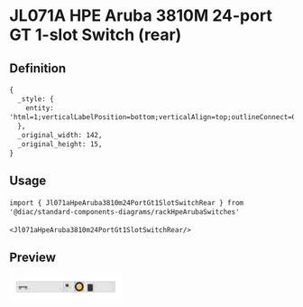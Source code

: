 # JL071A HPE Aruba 3810M 24-port GT 1-slot Switch (rear)

## Definition

```
{
  _style: { 
    entity: 'html=1;verticalLabelPosition=bottom;verticalAlign=top;outlineConnect=0;shadow=0;dashed=0;shape=mxgraph.rack.hpe_aruba.switches.jl071a_hpe_aruba_3810m_24_port_gt_1_slot_switch_rear;',
  },
  _original_width: 142,
  _original_height: 15,
}
```

## Usage

```
import { Jl071aHpeAruba3810m24PortGt1SlotSwitchRear } from '@diac/standard-components-diagrams/rackHpeArubaSwitches'

<Jl071aHpeAruba3810m24PortGt1SlotSwitchRear/>
```

## Preview

<img src="./jl071a-hpe-aruba-3810m-24-port-gt-1-slot-switch-rear.png" width="200"/>
